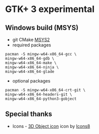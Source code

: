 # GTK+ 3 experimental
## Windows build (MSYS)
 - git CMake <a target="_blank" href="http://repo.msys2.org/distrib/">MSYS2</a>
 - required packages
```
pacman -S mingw-w64-x86_64-gcc \
mingw-w64-x86_64-gdb \
mingw-w64-x86_64-make \
mingw-w64-x86_64-ninja \
mingw-w64-x86_64-glade
```
 - optional packages
``` 
pacman -S mingw-w64-x86_64-crt-git \
mingw-w64-x86_64-headers-git \
mingw-w64-x86_64-python3-gobject
```
## Special thanks
 - Icons - <a target="_blank" href="https://icons8.com/icons/set/3d-select">3D Object icon</a> icon by <a target="_blank" href="https://icons8.com">Icons8</a>
